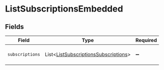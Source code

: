 # ListSubscriptionsEmbedded


## Fields

| Field                                                                                              | Type                                                                                               | Required                                                                                           | Description                                                                                        |
| -------------------------------------------------------------------------------------------------- | -------------------------------------------------------------------------------------------------- | -------------------------------------------------------------------------------------------------- | -------------------------------------------------------------------------------------------------- |
| `subscriptions`                                                                                    | List\<[ListSubscriptionsSubscriptions](../../models/operations/ListSubscriptionsSubscriptions.md)> | :heavy_minus_sign:                                                                                 | An array of subscription objects.                                                                  |